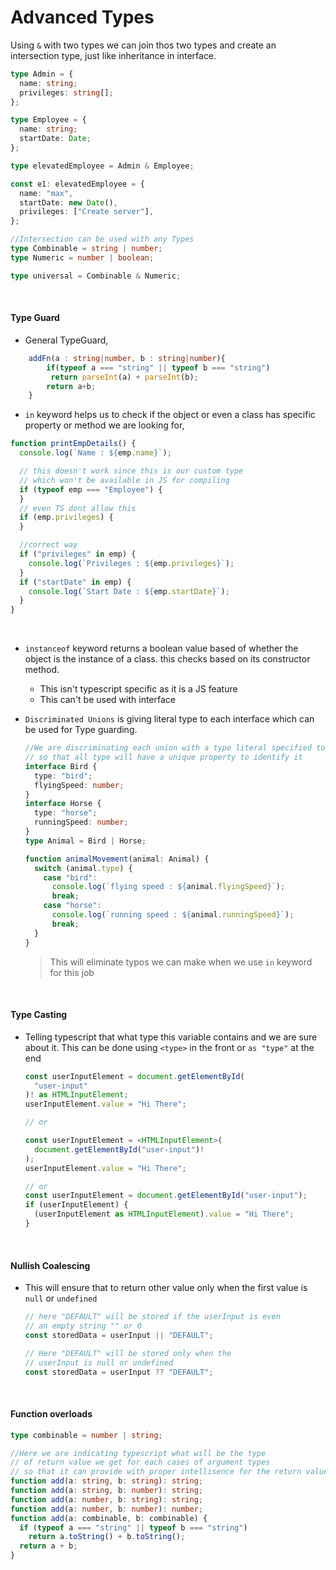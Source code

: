 # Advanced Types

Using `&` with two types we can join thos two types and create an intersection type, just like inheritance in interface.

```ts
type Admin = {
  name: string;
  privileges: string[];
};

type Employee = {
  name: string;
  startDate: Date;
};

type elevatedEmployee = Admin & Employee;

const e1: elevatedEmployee = {
  name: "max",
  startDate: new Date(),
  privileges: ["Create server"],
};
```

```ts
//Intersection can be used with any Types
type Combinable = string | number;
type Numeric = number | boolean;

type universal = Combinable & Numeric;
```

<br>

#### Type Guard

- General TypeGuard,

```ts
    addFn(a : string|number, b : string|number){
        if(typeof a === "string" || typeof b === "string")
         return parseInt(a) + parseInt(b);
        return a+b;
    }
```

- `in` keyword helps us to check if the object or even a class has specific property or method we are looking for,

```ts
function printEmpDetails() {
  console.log(`Name : ${emp.name}`);

  // this doesn't work since this is our custom type
  // which won't be available in JS for compiling
  if (typeof emp === "Employee") {
  }
  // even TS dont allow this
  if (emp.privileges) {
  }

  //correct way
  if ("privileges" in emp) {
    console.log(`Privileges : ${emp.privileges}`);
  }
  if ("startDate" in emp) {
    console.log(`Start Date : ${emp.startDate}`);
  }
}
```

<br>

- `instanceof` keyword returns a boolean value based of whether the object is the instance of a class. this checks based on its constructor method.
  <br>

  - This isn't typescript specific as it is a JS feature
  - This can't be used with interface
    <br>

- `Discriminated Unions` is giving literal type to each interface which can be used for Type guarding.

  ```ts
  //We are discriminating each union with a type literal specified to it
  // so that all type will have a unique property to identify it
  interface Bird {
    type: "bird";
    flyingSpeed: number;
  }
  interface Horse {
    type: "horse";
    runningSpeed: number;
  }
  type Animal = Bird | Horse;

  function animalMovement(animal: Animal) {
    switch (animal.type) {
      case "bird":
        console.log(`flying speed : ${animal.flyingSpeed}`);
        break;
      case "horse":
        console.log(`running speed : ${animal.runningSpeed}`);
        break;
    }
  }
  ```

  > This will eliminate typos we can make when we use `in` keyword for this job

<br>

#### Type Casting

- Telling typescript that what type this variable contains and we are sure about it. This can be done using `<type>` in the front or `as "type"` at the end

  ```ts
  const userInputElement = document.getElementById(
    "user-input"
  )! as HTMLInputElement;
  userInputElement.value = "Hi There";

  // or

  const userInputElement = <HTMLInputElement>(
    document.getElementById("user-input")!
  );
  userInputElement.value = "Hi There";

  // or
  const userInputElement = document.getElementById("user-input");
  if (userInputElement) {
    (userInputElement as HTMLInputElement).value = "Hi There";
  }
  ```

<br>

#### Nullish Coalescing

- This will ensure that to return other value only when the first value is `null` or `undefined`

  ```ts
  // here "DEFAULT" will be stored if the userInput is even
  // an empty string "" or 0
  const storedData = userInput || "DEFAULT";

  // Here "DEFAULT" will be stored only when the
  // userInput is null or undefined
  const storedData = userInput ?? "DEFAULT";
  ```

  <br>

#### Function overloads

```ts
type combinable = number | string;

//Here we are indicating typescript what will be the type
// of return value we get for each cases of argument types
// so that it can provide with proper intellisence for the return value
function add(a: string, b: string): string;
function add(a: string, b: number): string;
function add(a: number, b: string): string;
function add(a: number, b: number): number;
function add(a: combinable, b: combinable) {
  if (typeof a === "string" || typeof b === "string")
    return a.toString() + b.toString();
  return a + b;
}
```
